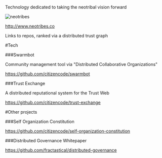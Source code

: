 

Technology dedicated to taking the neotribal vision forward


![neotribes](http://i.imgur.com/N9O8ufT.png)

http://www.neotribes.co


Links to repos, ranked via a distributed trust graph


#Tech

###Swarmbot

Community management tool via "Distributed Collaborative Organizations"

https://github.com/citizencode/swarmbot

###Trust Exchange

A distributed reputational system for the Trust Web

https://github.com/citizencode/trust-exchange



#Other projects

###Self Organization Constitution

https://github.com/citizencode/self-organization-constitution

###Distributed Governance Whitepaper

https://github.com/fractastical/distributed-governance
